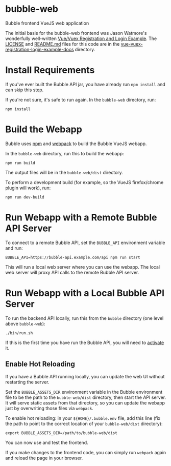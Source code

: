bubble-web
==========

Bubble frontend VueJS web application

The initial basis for the bubble-web frontend was Jason Watmore's wonderfully well-written
[Vue/Vuex Registration and Login Example](https://jasonwatmore.com/post/2018/07/14/vue-vuex-user-registration-and-login-tutorial-example).
The [LICENSE](vue-vuex-registration-login-example-docs/LICENSE) and [README.md](vue-vuex-registration-login-example-docs/README.md)
files for this code are in the [vue-vuex-registration-login-example-docs](vue-vuex-registration-login-example-docs) directory.

# Install Requirements
If you've ever built the Bubble API jar, you have already run `npm install` and can skip this step.

If you're not sure, it's safe to run again. In the `bubble-web` directory, run:
```shell script
npm install
```

# Build the Webapp
Bubble uses [npm](https://www.npmjs.com/) and [webpack](https://webpack.js.org/)
to build the Bubble VueJS webapp.

In the `bubble-web` directory, run this to build the webapp:
```shell script
npm run build
```
The output files will be in the `bubble-web/dist` directory.

To perform a development build (for example, so the VueJS firefox/chrome plugin will work), run:
```shell script
npm run dev-build
```

# Run Webapp with a Remote Bubble API Server
To connect to a remote Bubble API, set the `BUBBLE_API` environment variable and run:
```shell script
BUBBLE_API=https://bubble-api.example.com/api npm run start
```
This will run a local web server where you can use the webapp. The local web server will
proxy API calls to the remote Bubble API server.

# Run Webapp with a Local Bubble API Server
To run the backend API locally, run this from the `bubble` directory (one level above `bubble-web`):
```shell script
./bin/run.sh
```
If this is the first time you have run the Bubble API, you will need to
[activate](https://git.bubblev.org/bubblev/bubble/src/branch/master/docs/activation.md) it.

## Enable Hot Reloading
If you have a Bubble API running locally, you can update the web UI without restarting
the server.

Set the `BUBBLE_ASSETS_DIR` environment variable in the Bubble environment file to be the
path to the `bubble-web/dist` directory, then start the API server. It will serve static
assets from that directory, so you can update the webapp just by overwriting those files
via `webpack`.

To enable hot reloading: in your `${HOME}/.bubble.env` file, add this line (fix the path
to point to the correct location of your `bubble-web/dist` directory):
```shell script
export BUBBLE_ASSETS_DIR=/path/to/bubble-web/dist
```

You can now use and test the frontend.

If you make changes to the frontend code, you can simply run `webpack` again and
reload the page in your browser.
